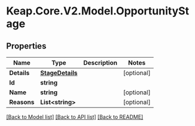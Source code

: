 # Keap.Core.V2.Model.OpportunityStage

## Properties

Name | Type | Description | Notes
------------ | ------------- | ------------- | -------------
**Details** | [**StageDetails**](StageDetails.md) |  | [optional] 
**Id** | **string** |  | 
**Name** | **string** |  | [optional] 
**Reasons** | **List&lt;string&gt;** |  | [optional] 

[[Back to Model list]](../README.md#documentation-for-models) [[Back to API list]](../README.md#documentation-for-api-endpoints) [[Back to README]](../README.md)

